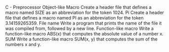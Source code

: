 C - Preprocessor
Object-like Macro Create a header file that defines a macro named SIZE as an abbreviation for the token 1024.
Pi Create a header file that defines a macro named PI as an abbreviation for the token 3.14159265359.
File name Write a program that prints the name of the file it was compiled from, followed by a new line.
Function-like macro Write a function-like macro ABS(x) that computes the absolute value of a number x.
SUM Write a function-like macro SUM(x, y) that computes the sum of the numbers x and y.

